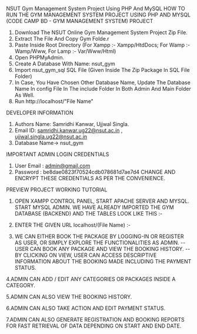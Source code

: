 NSUT Gym Management System Project Using PHP And MySQL
HOW TO RUN THE GYM MANAGEMENT SYSTEM PROJECT USING PHP AND MYSQL (CODE CAMP BD - GYM MANAGEMENT SYSTEM) PROJECT
1.	Download The NSUT Online Gym Management System Project Zip File.
2.	Extract The File And Copy Gym Folde.r 
3.	Paste Inside Root Directory  (For Xampp :- Xampp/HtdDocs; For Wamp :- Wamp/Www, For Lamp :- Var/Www/Html)
4.	Open PHPMyAdmin.
5.	Create A Database With Name: nsut_gym
6.	Import nsut_gym_sql SQL File (Given Inside The Zip Package In SQL File Folder)
7.	In Case, You Have Chosen Other Database Name, Update The Database Name In config File In The include Folder In Both Admin And Main Folder As Well.
8.	Run http://localhost/"File Name"

DEVELOPER INFORMATION
1.	Authors Name: Samridhi Kanwar, Ujjwal Singla.                                                                             
2.	Email ID:  samridhi.kanwar.ug22@nsut.ac.in , ujjwal.singla.ug22@nsut.ac.in 
3. Database Name->  nsut_gym

IMPORTANT
ADMIN LOGIN CREDENTIALS
1. User Email : admin@gmail.com 
2.  Password : be8dae0823f70524cdb078681d7ae7d4
CHANGE AND ENCRYPT THESE CREDENTIALS AS PER THE CONVENIENCE.

PREVIEW
PROJECT WORKING TUTORIAL

1.	OPEN XAMPP CONTROL PANEL, START APACHE SERVER AND MYSQL. START MYSQL ADMIN. WE HAVE ALREADY IMPORTED THE GYM DATABASE (BACKEND) AND THE TABLES LOOK LIKE THIS :-

2.	ENTER THE GIVEN URL localhost/(File Name) :-

3.	WE CAN EITHER BOOK THE PACKAGE BY LOGGING-IN OR REGISTER AS USER, OR SIMPLY EXPLORE THE FUNCTIONALITIES AS ADMIN.
--USER CAN BOOK ANY PACKAGE AND VIEW THE BOOKING HISTORY.
--BY CLICKING ON VIEW, USER CAN ACCESS DESCRIPTIVE INFORMATION ABOUT THE BOOKING MADE INCLUDING THE PAYMENT STATUS.

4.ADMIN CAN ADD / EDIT ANY CATEGORIES OR PACKAGES INSIDE A CATEGORY.

5.ADMIN CAN ALSO VIEW THE BOOKING HISTORY.

6.ADMIN CAN ALSO TAKE ACTION AND EDIT PAYMENT STATUS.

7.ADMIN CAN ALSO GENERATE REGISTRATION AND BOOKING REPORTS FOR FAST RETRIEVAL OF DATA DEPENDING ON START AND END DATE.

 




